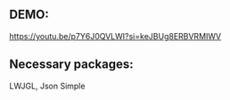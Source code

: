 ## DEMO: 
https://youtu.be/p7Y6J0QVLWI?si=keJBUg8ERBVRMIWV
## Necessary packages:
LWJGL, Json Simple
